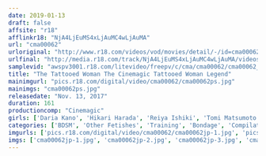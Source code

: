 ```yaml
---
date: 2019-01-13
draft: false
affsite: "r18"
afflinkr18: "NjA4LjEuMS4xLjAuMC4wLjAuMA"
url: "cma00062"
urloriginal: "http://www.r18.com/videos/vod/movies/detail/-/id=cma00062"
urlfinal: "http://media.r18.com/track/NjA4LjEuMS4xLjAuMC4wLjAuMA/videos/vod/movies/detail/-/id=cma00062"
samplevid: "awspv3001.r18.com/litevideo/freepv/c/cma/cma00062/cma00062_dmb_w.mp4"
title: "The Tattooed Woman The Cinemagic Tattooed Woman Legend"
mainimgurl: "pics.r18.com/digital/video/cma00062/cma00062ps.jpg"
mainimgs: "cma00062ps.jpg"
releasedate: "Nov. 13, 2017"
duration: 161
productioncomp: "Cinemagic"
girls: ['Daria Kano', 'Hikari Harada', 'Reiya Ishiki', 'Tomi Matsumoto', 'Kaori Matsumoto', 'Saeko Higuchi ( Chisa Kirishima)']
categories: ['BDSM', 'Other Fetishes', 'Training', 'Bondage', 'Compilation']
imgurls: ['pics.r18.com/digital/video/cma00062/cma00062jp-1.jpg', 'pics.r18.com/digital/video/cma00062/cma00062jp-2.jpg', 'pics.r18.com/digital/video/cma00062/cma00062jp-3.jpg', 'pics.r18.com/digital/video/cma00062/cma00062jp-4.jpg', 'pics.r18.com/digital/video/cma00062/cma00062jp-5.jpg', 'pics.r18.com/digital/video/cma00062/cma00062jp-6.jpg', 'pics.r18.com/digital/video/cma00062/cma00062jp-7.jpg', 'pics.r18.com/digital/video/cma00062/cma00062jp-8.jpg', 'pics.r18.com/digital/video/cma00062/cma00062jp-9.jpg', 'pics.r18.com/digital/video/cma00062/cma00062jp-10.jpg', 'pics.r18.com/digital/video/cma00062/cma00062jp-11.jpg', 'pics.r18.com/digital/video/cma00062/cma00062jp-12.jpg', 'pics.r18.com/digital/video/cma00062/cma00062jp-13.jpg', 'pics.r18.com/digital/video/cma00062/cma00062jp-14.jpg', 'pics.r18.com/digital/video/cma00062/cma00062jp-15.jpg', 'pics.r18.com/digital/video/cma00062/cma00062jp-16.jpg', 'pics.r18.com/digital/video/cma00062/cma00062jp-17.jpg', 'pics.r18.com/digital/video/cma00062/cma00062jp-18.jpg', 'pics.r18.com/digital/video/cma00062/cma00062jp-19.jpg', 'pics.r18.com/digital/video/cma00062/cma00062jp-20.jpg']
imgs: ['cma00062jp-1.jpg', 'cma00062jp-2.jpg', 'cma00062jp-3.jpg', 'cma00062jp-4.jpg', 'cma00062jp-5.jpg', 'cma00062jp-6.jpg', 'cma00062jp-7.jpg', 'cma00062jp-8.jpg', 'cma00062jp-9.jpg', 'cma00062jp-10.jpg', 'cma00062jp-11.jpg', 'cma00062jp-12.jpg', 'cma00062jp-13.jpg', 'cma00062jp-14.jpg', 'cma00062jp-15.jpg', 'cma00062jp-16.jpg', 'cma00062jp-17.jpg', 'cma00062jp-18.jpg', 'cma00062jp-19.jpg', 'cma00062jp-20.jpg']
---
```


